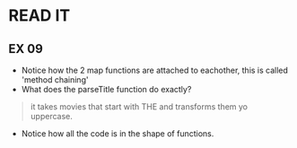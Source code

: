# READ IT
## EX 09
* Notice how the 2 map functions are attached to eachother, this is called 'method chaining'
* What does the parseTitle function do exactly?
>it takes movies that start with THE and transforms them yo uppercase.
* Notice how all the code is in the shape of functions.